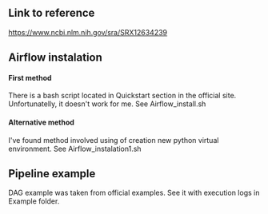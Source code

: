 ## Link to reference
https://www.ncbi.nlm.nih.gov/sra/SRX12634239

## Airflow instalation

#### First method

There is a bash script located in Quickstart section in the official site.
Unfortunatelly, it doesn't work for me. See Airflow_install.sh

#### Alternative method

I've found method involved using of creation new python virtual environment.
See Airflow_instalation1.sh

## Pipeline example 

DAG example was taken from official examples. See it with execution logs in Example folder.
